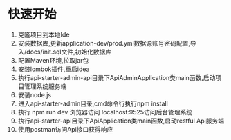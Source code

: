 # 快速开始

1. 克隆项目到本地Ide
2. 安装数据库,更新application-dev/prod.yml数据源账号密码配置,导入/docs/init.sql文件,初始化数据库
3. 配置Maven环境,拉取jar包
4. 安装lombok插件,重启idea
5. 执行api-starter-admin-api目录下ApiAdminApplication类main函数,启动项目管理系统服务端
6. 安装node.js
7. 进入api-starter-admin目录,cmd命令行执行npm install
8. 执行 npm run dev 浏览器访问 localhost:9525访问后台管理系统
9. 执行api-starter-api目录下ApiApplication类main函数,启动restful Api服务端
10. 使用postman访问Api接口获得响应